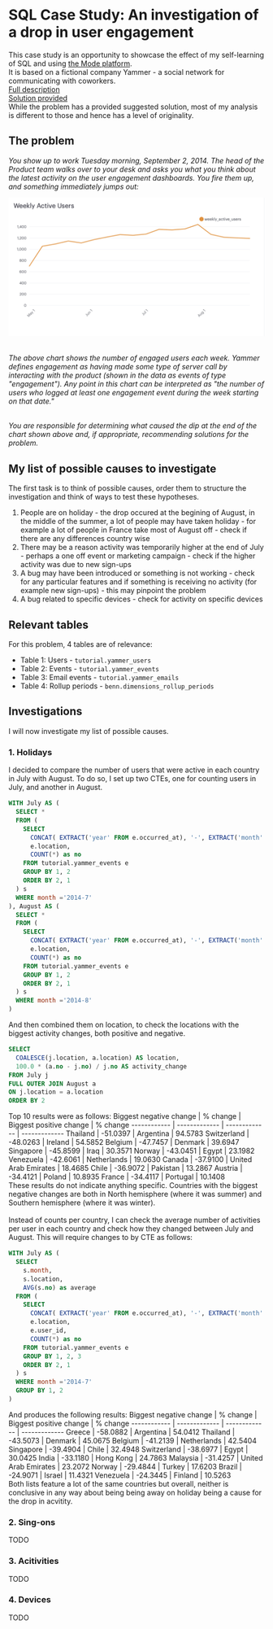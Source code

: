 # SQL Case Study: An investigation of a drop in user engagement
This case study is an opportunity to showcase the effect of my self-learning of SQL and using [the Mode platform](https://mode.com/sql-tutorial/a-drop-in-user-engagement/).<br>
It is based on a fictional company Yammer - a social network for communicating with coworkers.<br>
[Full description](https://mode.com/sql-tutorial/a-drop-in-user-engagement/)<br>
[Solution provided](https://mode.com/sql-tutorial/a-drop-in-user-engagement-answers)<br>
While the problem has a provided suggested solution, most of my analysis is different to those and hence has a level of originality. 

## The problem
<i>You show up to work Tuesday morning, September 2, 2014. The head of the Product team walks over to your desk and asks you what you think about the latest activity on the user engagement dashboards. You fire them up, and something immediately jumps out:<br>
<p align="center">
<img src="https://github.com/maciejtarsa/sql-user-engagement-drop/blob/main/data/fig1.png" width="700">
</p><br>
The above chart shows the number of engaged users each week. Yammer defines engagement as having made some type of server call by interacting with the product (shown in the data as events of type "engagement"). Any point in this chart can be interpreted as "the number of users who logged at least one engagement event during the week starting on that date."<br><br>

You are responsible for determining what caused the dip at the end of the chart shown above and, if appropriate, recommending solutions for the problem.</i>

## My list of possible causes to investigate
The first task is to think of possible causes, order them to structure the investigation and think of ways to test these hypotheses.
1. People are on holiday - the drop occured at the begining of August, in the middle of the summer, a lot of people may have taken holiday - for example a lot of people in France take most of August off - check if there are any differences country wise
2. There may be a reason activity was temporarily higher at the end of July - perhaps a one off event or marketing campaign - check if the higher activity was due to new sign-ups
3. A bug may have been introduced or something is not working - check for any particular features and if something is receiving no activity (for example new sign-ups) - this may pinpoint the problem
4. A bug related to specific devices - check for activity on specific devices

## Relevant tables
For this problem, 4 tables are of relevance:
* Table 1: Users - `tutorial.yammer_users`
* Table 2: Events - `tutorial.yammer_events`
* Table 3: Email events - `tutorial.yammer_emails`
* Table 4: Rollup periods - `benn.dimensions_rollup_periods`

## Investigations
I will now investigate my list of possible causes.

### 1. Holidays
I decided to compare the number of users that were active in each country in July with August. To do so, I set up two CTEs, one for counting users in July, and another in August.
```SQL
WITH July AS (
  SELECT *
  FROM (
    SELECT 
      CONCAT( EXTRACT('year' FROM e.occurred_at), '-', EXTRACT('month' FROM e.occurred_at) ) as month,
      e.location,
      COUNT(*) as no
    FROM tutorial.yammer_events e
    GROUP BY 1, 2
    ORDER BY 2, 1
  ) s
  WHERE month ='2014-7'
), August AS (
  SELECT *
  FROM (
    SELECT 
      CONCAT( EXTRACT('year' FROM e.occurred_at), '-', EXTRACT('month' FROM e.occurred_at) ) as month,
      e.location,
      COUNT(*) as no
    FROM tutorial.yammer_events e
    GROUP BY 1, 2
    ORDER BY 2, 1
  ) s
  WHERE month ='2014-8'
)
```
And then combined them on location, to check the locations with the biggest activity changes, both positive and negative.
```SQL
SELECT 
  COALESCE(j.location, a.location) AS location,
  100.0 * (a.no - j.no) / j.no AS activity_change
FROM July j
FULL OUTER JOIN August a
ON j.location = a.location
ORDER BY 2
```
Top 10 results were as follows:
Biggest negative change | % change | Biggest positive change | % change
------------ | ------------- | ------------- | -------------
Thailand | -51.0397 | Argentina | 94.5783
Switzerland | -48.0263 | Ireland | 54.5852
Belgium | -47.7457 | Denmark | 39.6947
Singapore | -45.8599 | Iraq | 30.3571
Norway | -43.0451 | Egypt | 23.1982
Venezuela | -42.6061 | Netherlands | 19.0630
Canada | -37.9100 | United Arab Emirates | 18.4685
Chile | -36.9072 | Pakistan | 13.2867
Austria | -34.4121 | Poland | 10.8935
France | -34.4117 | Portugal | 10.1408
<br>
These results do not indicate anything specific. Countries with the biggest negative changes are both in North hemisphere (where it was summer) and Southern hemisphere (where it was winter).
<br><br>
Instead of counts per country, I can check the average number of activities per user in each country and check how they changed between July and August. This will require changes to by CTE as follows:<br>

```SQL
WITH July AS (
  SELECT 
    s.month,
    s.location,
    AVG(s.no) as average
  FROM (
    SELECT 
      CONCAT( EXTRACT('year' FROM e.occurred_at), '-', EXTRACT('month' FROM e.occurred_at) ) as month,
      e.location,
      e.user_id,
      COUNT(*) as no
    FROM tutorial.yammer_events e
    GROUP BY 1, 2, 3
    ORDER BY 2, 1
  ) s
  WHERE month ='2014-7'
  GROUP BY 1, 2
)
```
And produces the following results:
Biggest negative change | % change | Biggest positive change | % change
------------ | ------------- | ------------- | -------------
Greece | -58.0882 | Argentina | 54.0412
Thailand | -43.5073 | Denmark | 45.0675
Belgium | -41.2139 | Netherlands | 42.5404
Singapore | -39.4904 | Chile | 32.4948
Switzerland | -38.6977 | Egypt | 30.0425
India | -33.1180 | Hong Kong | 24.7863
Malaysia | -31.4257 | United Arab Emirates | 23.2072
Norway | -29.4844 | Turkey | 17.6203
Brazil | -24.9071 | Israel | 11.4321
Venezuela | -24.3445 | Finland | 10.5263
<br>
Both lists feature a lot of the same countries but overall, neither is conclusive in any way about being being away on holiday being a cause for the drop in acvitity.

### 2. Sing-ons
TODO
### 3. Acitivities
TODO
### 4. Devices
TODO
